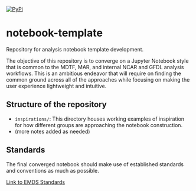 [![PyPi](https://img.shields.io/pypi/v/esnb.svg)](https://pypi.python.org/pypi/esnb/)

# notebook-template
Repository for analysis notebook template development.

The objective of this repository is to converge on a Jupyter Notebook style that is common to the MDTF, MAR, and internal NCAR and GFDL analysis workflows.  This is an ambitious endeavor that will require on finding the common ground across all of the approaches while focusing on making the user experience lightweight and intuitive.

## Structure of the repository
* `inspirations/`: This directory houses working examples of inspiration for how different groups are approaching the notebook construction.
* (more notes added as needed)

## Standards
The final converged notebook should make use of established standards and conventions as much as possible.

[Link to EMDS Standards](https://github.com/Earth-System-Diagnostics-Standards/EMDS/blob/main/standards.md)
